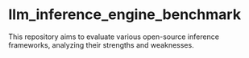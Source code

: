 # llm_inference_engine_benchmark
This repository aims to evaluate various open-source inference frameworks, analyzing their strengths and weaknesses.
